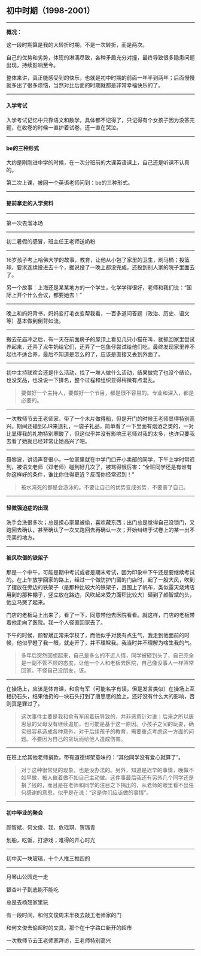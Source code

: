 ## 初中时期（1998-2001）

---

**概况：**

这一段时期算是我的大转折时期，不是一次转折，而是两次。

自己的优势和劣势，体现的淋漓尽致，各种矛盾充分对撞，最终导致很多隐患问题出现，持续影响至今。

整体来讲，真正能感受到的快乐，也就是初中时期的前面一年半到两年；后面慢慢就多出了很多烦恼，当然对比后面的时期就都是非常幸福快乐的了。

---

#### 入学考试

入学考试记忆中只靠语文和数学，具体都不记得了，只记得有个女孩子因为没答完题，在收卷的时候一直护着试卷，还一直在哭泣。

---

#### be的三种形式

大约是刚刚进中学的时候，在一次分班前的大课英语课上，自己还是听课不认真的。

第二次上课，被同一个英语老师问到：be的三种形式。

---

#### 提前拿走的入学资料

---

第一次去溜冰场

---

初二暑假的感冒，班主任王老师送奶粉

---

16岁孩子考上哈佛大学的故事，教育，让他从小包了家里的卫生，刷马桶；投篮球，要求连续投进去十个，据说投了一晚上都没完成，还投到别人家的院子里面去了。

另一个故事：上海还是某某地方的一个学生，化学学得很好，老师和我们说：“国际上开个什么会议，都要她去！”

---

晚上和妈妈背书，妈妈变打毛衣变帮我看，一百多道问答题（政治、历史、语文等）基本做到倒背如流。

---

搬去花庙冲之后，有一天在前面房子的屋顶上看见几只小猫在叫，就抓回家里尝试养起来，还弄了点牛奶给它们，还弄了一包鱼仔尝试给他们吃，最终发现家里养不起也不适合养，最后不知道是怎么的了，应该是直接又丢到外面了。

---

初中主持联欢会还是什么活动，找了一堆人做什么活动，结果做完了也没个结论，也没奖品，也没说一下排名，整个过程和组织显得稍微有点混乱。

> 要做好一个主持人，要做好一个节目，都是很不容易的。专业和深入，都是必要的。

---

一次教师节去王老师家，带了一个木片做得船，但是开门的时候王老师显得特别高兴。期间还碰到ZJR来送礼，一袋子礼品，简单看了一下里面有烟酒之类的，一对比显得我的礼物特别寒酸了，但这似乎并没有影响王老师对我的太多，也许只要我去看了她就已经非常让她高兴了吧。

---

聂黎波，讲话声音很小，一位家里就在中学门口开小卖部的同学，下午上学时常迟到，被语文老师（邓老师）碰到好几次了，被骂得很厉害：“全班同学还是有谁有你这样好的条件，谁比你住得更近？反而你经常迟到！”

> 被水淹死的都是会游泳的。不要让自己的优势变成劣势，不要害了自己。

---

#### 轻微强迫症的出现

洗手会洗很多次；总是担心家里被偷，喜欢藏东西；出门总是觉得自己没锁门，又跑回去确认，甚至确认了一次又跑回去再确认一次；开始纠结于试卷上的某一出不完美的地方。

---

#### 被风吹倒的铁架子

那是一个中午，可能是期中考试或者是期末考试，因为印象中下午还是要继续考试的。在上午放学回家的路上，经过一个做防护门窗的门店时，起了一股大风，吹到了摆放在旁边的铁架子（是那种比较大的铁架子，且围上了帆布，类似露天烧烤店用到的那种棚子，竖立放在路边，风吹起来受力面积比较大）砸到了颜智斌的头，他立马哭了起来。

门店的老板马上出来了，看了一下，同意带他去医院看看。就这样，门店的老板带着他走向了医院。我一个人径直回家去了。

下午的时候，颜智斌正常来学校了，而他似乎对我有点生气，我走到他面前的时候，他似乎瞪了我一眼，就走开了，并不理睬我。我当时并不理解为啥生我的气。

> 多年后突然回想起来，自己是多么的不近人情，同学被砸到头了，自己完全是一副不管不顾的态度，让他一个人和老板去医院，自己像没事人一样照常回家。不怪自己没朋友，该。

---

在操场上，应该是体育课，和俞有军（可能名字有误，但是发言类似）在操场上互相扔石头，结果他扔的一块石头打到了唐思思的脸上。还好没有什么大的影响，否则真是罪过了。

> 这次事件主要是我和俞有军闹着玩导致的，并非恶意针对谁；后来之所以唐思思的父母没有继续追加，也可能是基于这一原因。小孩子之间的玩耍，确实很容易造成各种意外，对于后续孩子的教育，需要重点考虑这一方面的问题。不要因为自己的贪玩而给他人造成伤害。

---

在班上给其他老师捐款，带有道德绑架意味的：“其他同学没有爱心就算了”。

> 对于这种很常见的现象，也是没办法的。另外，知道是迟早的事情，晚做不如早做，被人催着做不如自己主动做。这件事最后我还有另外几个同学还是捐了钱的，而且是在老师和同学的注目之下捐出的，从老师的眼里看不出任何感谢的意思，似乎是在说：“这是你们应该做的事情”。

---

#### 初中毕业的聚会

颜智斌、何文俊、我、危瑶琪、贺璐青

划船，吃饭，打游戏；难得的开心时光

---

初中买一块玻璃，十个人推三推四的

---

月琴山公园走一走

银杏叶子到底能不能吃

总是去杨翘家里玩

有一段时间，和何文俊周末半夜去敲王老师家的门

和何文俊去偷超时的文具，那个在十字路口新开的超市

一次教师节去王老师家拜访，王老师特别高兴

---



